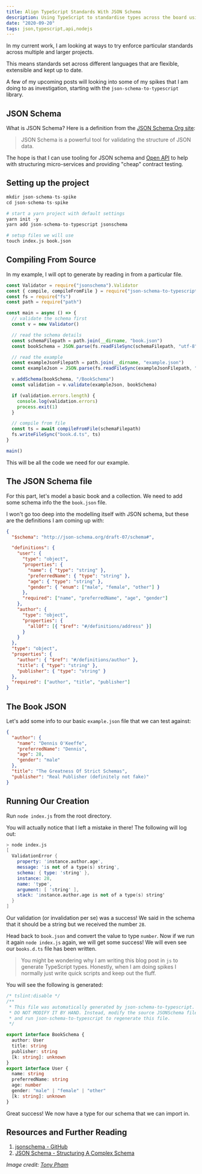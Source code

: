 ```yaml
---
title: Align TypeScript Standards With JSON Schema
description: Using TypeScript to standardise types across the board using JSON Schema
date: "2020-09-20"
tags: json,typescript,api,nodejs
---
```


In my current work, I am looking at ways to try enforce particular standards across multiple and larger projects.

This means standards set across different languages that are flexible, extensible and kept up to date.

A few of my upcoming posts will looking into some of my spikes that I am doing to as investigation, starting with the `json-schema-to-typescript` library.

<Ad />

## JSON Schema

What is JSON Schema? Here is a definition from the [JSON Schema Org site](https://json-schema.org/understanding-json-schema/index.html):

> JSON Schema is a powerful tool for validating the structure of JSON data.

The hope is that I can use tooling for JSON schema and [Open API](https://www.openapis.org/) to help with structuring micro-services and providing "cheap" contract testing.

<Ad />

## Setting up the project

```s
mkdir json-schema-ts-spike
cd json-schema-ts-spike

# start a yarn project with default settings
yarn init -y
yarn add json-schema-to-typescript jsonschema

# setup files we will use
touch index.js book.json
```

<Ad />

## Compiling From Source

In my example, I will opt to generate by reading in from a particular file.

```js
const Validator = require("jsonschema").Validator
const { compile, compileFromFile } = require("json-schema-to-typescript")
const fs = require("fs")
const path = require("path")

const main = async () => {
  // validate the schema first
  const v = new Validator()

  // read the schema details
  const schemaFilepath = path.join(__dirname, "book.json")
  const bookSchema = JSON.parse(fs.readFileSync(schemaFilepath, "utf-8"))

  // read the example
  const exampleJsonFilepath = path.join(__dirname, "example.json")
  const exampleJson = JSON.parse(fs.readFileSync(exampleJsonFilepath, "utf-8"))

  v.addSchema(bookSchema, "/BookSchema")
  const validation = v.validate(exampleJson, bookSchema)

  if (validation.errors.length) {
    console.log(validation.errors)
    process.exit(1)
  }

  // compile from file
  const ts = await compileFromFile(schemaFilepath)
  fs.writeFileSync("book.d.ts", ts)
}

main()
```

This will be all the code we need for our example.

<Ad />

## The JSON Schema file

For this part, let's model a basic book and a collection. We need to add some schema info the the `book.json` file.

I won't go too deep into the modelling itself with JSON schema, but these are the definitions I am coming up with:

```json
{
  "$schema": "http://json-schema.org/draft-07/schema#",

  "definitions": {
    "user": {
      "type": "object",
      "properties": {
        "name": { "type": "string" },
        "preferredName": { "type": "string" },
        "age": { "type": "string" },
        "gender": { "enum": ["male", "female", "other"] }
      },
      "required": ["name", "preferredName", "age", "gender"]
    },
    "author": {
      "type": "object",
      "properties": {
        "allOf": [{ "$ref": "#/definitions/address" }]
      }
    }
  },
  "type": "object",
  "properties": {
    "author": { "$ref": "#/definitions/author" },
    "title": { "type": "string" },
    "publisher": { "type": "string" }
  },
  "required": ["author", "title", "publisher"]
}
```

<Ad />

## The Book JSON

Let's add some info to our basic `example.json` file that we can test against:

```json
{
  "author": {
    "name": "Dennis O'Keeffe",
    "preferredName": "Dennis",
    "age": 28,
    "gender": "male"
  },
  "title": "The Greatness Of Strict Schemas",
  "publisher": "Real Publisher (definitely not fake)"
}
```

<Ad />

## Running Our Creation

Run `node index.js` from the root directory.

You will actually notice that I left a mistake in there! The following will log out:

```s
> node index.js
[
  ValidationError {
    property: 'instance.author.age',
    message: 'is not of a type(s) string',
    schema: { type: 'string' },
    instance: 28,
    name: 'type',
    argument: [ 'string' ],
    stack: 'instance.author.age is not of a type(s) string'
  }
]
```

Our validation (or invalidation per se) was a success! We said in the schema that it should be a string but we received the number `28`.

Head back to `book.json` and convert the value to type `number`. Now if we run it again `node index.js` again, we will get some success! We will even see our `books.d.ts` file has been written.

> You might be wondering why I am writing this blog post in `js` to generate TypeScript types. Honestly, when I am doing spikes I normally just write quick scripts and keep out the fluff.

You will see the following is generated:

```ts
/* tslint:disable */
/**
 * This file was automatically generated by json-schema-to-typescript.
 * DO NOT MODIFY IT BY HAND. Instead, modify the source JSONSchema file,
 * and run json-schema-to-typescript to regenerate this file.
 */

export interface BookSchema {
  author: User
  title: string
  publisher: string
  [k: string]: unknown
}
export interface User {
  name: string
  preferredName: string
  age: number
  gender: "male" | "female" | "other"
  [k: string]: unknown
}
```

Great success! We now have a type for our schema that we can import in.

<Ad />

## Resources and Further Reading

1. [jsonschema - GitHub](https://github.com/tdegrunt/jsonschema)
2. [JSON Schema - Structuring A Complex Schema](https://json-schema.org/understanding-json-schema/structuring.html)

_Image credit: [Tony Pham](https://unsplash.com/@tonyphamvn)_